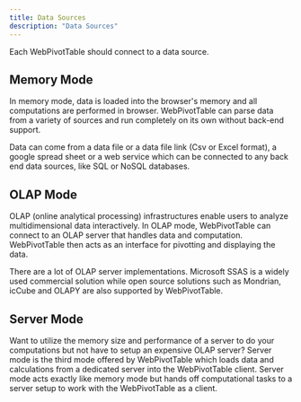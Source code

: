 ```yaml
---
title: Data Sources
description: "Data Sources"
---
```


Each WebPivotTable should connect to a data source.

## Memory Mode 
<p>
In memory mode, data is loaded into the browser's memory and all computations are performed in browser.
WebPivotTable can parse data from a variety of sources and run completely on its own without back-end support.
</p>
<p>
Data can come from a data file or a data file link (Csv or Excel format),
a google spread sheet or a web service which can be connected to any back end data sources, like SQL or NoSQL databases.
</p>


## OLAP Mode

<p>
OLAP (online analytical processing) infrastructures enable users to analyze multidimensional data interactively.
In OLAP mode, WebPivotTable can connect to an OLAP server that handles data and computation. WebPivotTable then acts as an interface
for pivotting and displaying the data.
</p>

<p>
There are a lot of OLAP server implementations. Microsoft SSAS is a widely used commercial solution while
open source solutions such as Mondrian, icCube and OLAPY are also supported by WebPivotTable.
</p>

## Server Mode

<p>
Want to utilize the memory size and performance of a server to do your computations but not have to setup an
expensive OLAP server? Server mode is the third mode offered by WebPivotTable which loads data and calculations from a
dedicated server into the WebPivotTable client. Server mode acts exactly like memory mode but hands off computational
tasks to a server setup to work with the WebPivotTable as a client.
</p>

